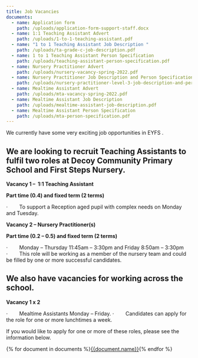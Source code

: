 ```yaml
---
title: Job Vacancies
documents:
  - name: Application form
    path: /uploads/application-form-support-staff.docx
  - name: 1:1 Teaching Assistant Advert
    path: /uploads/1-to-1-teaching-assistant.pdf
  - name: "1 to 1 Teaching Assistant Job Description "
    path: /uploads/ta-grade-c-job-description.pdf
  - name: 1 to 1 Teaching Assistant Person Specification
    path: /uploads/teaching-assistant-person-specification.pdf
  - name: Nursery Practitioner Advert
    path: /uploads/nursery-vacancy-spring-2022.pdf
  - name: Nursery Practitioner Job Description and Person Specification
    path: /uploads/nursery-practitioner-level-3-job-description-and-person-specification.pdf
  - name: Mealtime Assistant Advert
    path: /uploads/mta-vacancy-spring-2022.pdf
  - name: Mealtime Assistant Job Description
    path: /uploads/mealtime-assistant-job-description.pdf
  - name: Mealtime Assistant Person Specification
    path: /uploads/mta-person-specification.pdf
---
```

We currently have some very exciting job opportunities in EYFS .

## We are looking to recruit Teaching Assistants to fulfil two roles at Decoy Community Primary School and First Steps Nursery.

**Vacancy 1 –  1:1 Teaching Assistant**

**Part time (0.4) and fixed term (2 terms)**

<!--\\[if !supportLists]-->·        <!--\\[endif]-->To support a Reception aged pupil with complex needs on Monday and Tuesday.

**Vacancy 2 – Nursery Practitioner(s)**

**Part time (0.2 – 0.5) and fixed term (2 terms)**

<!--\\[if !supportLists]-->·        <!--\\[endif]-->Monday – Thursday 11:45am – 3:30pm and Friday 8:50am – 3:30pm

<!--\\[if !supportLists]-->·        <!--\\[endif]-->This role will be working as a member of the nursery team and could be filled by one or more successful candidates.

## We also have vacancies for working across the school.

**Vacancy 1 x 2**

<!--\\[if !supportLists]-->·        <!--\\[endif]-->Mealtime Assistants Monday – Friday.

<!--\\[if !supportLists]-->·        <!--\\[endif]-->Candidates can apply for the role for one or more lunchtimes a week.

If you would like to apply for one or more of these roles, please see the information below.

<!--EndFragment-->

<div class="content-grid">
{% for document in documents %}<a href="{{document.path}}">{{document.name}}</a>{% endfor %}
</div>
